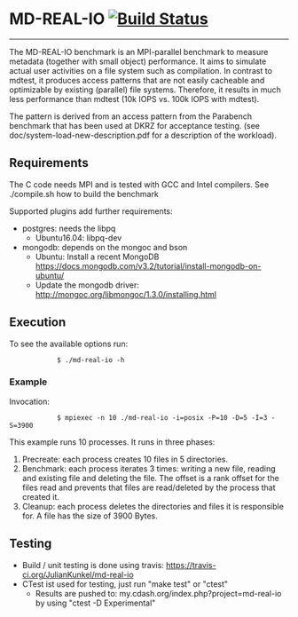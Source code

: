 # MD-REAL-IO [![Build Status](https://travis-ci.org/JulianKunkel/md-real-io.svg?branch=master)](https://travis-ci.org/JulianKunkel/md-real-io)
*****

The MD-REAL-IO benchmark is an MPI-parallel benchmark to measure metadata (together with small object) performance.
It aims to simulate actual user activities on a file system such as compilation.
In contrast to mdtest, it produces access patterns that are not easily cacheable and optimizable by existing (parallel) file systems.
Therefore, it results in much less performance than mdtest (10k IOPS vs. 100k IOPS with mdtest).

The pattern is derived from an access pattern from the Parabench benchmark that has been used at DKRZ for acceptance testing.
(see doc/system-load-new-description.pdf for a description of the workload).


## Requirements

The C code needs MPI and is tested with GCC and Intel compilers.
See ./compile.sh how to build the benchmark

Supported plugins add further requirements:
* postgres: needs the libpq
  * Ubuntu16.04: libpq-dev
* mongodb: depends on the mongoc and bson
  * Ubuntu: Install a recent MongoDB https://docs.mongodb.com/v3.2/tutorial/install-mongodb-on-ubuntu/
   * Update the mongodb driver: http://mongoc.org/libmongoc/1.3.0/installing.html

## Execution

To see the available options run:

                $ ./md-real-io -h

### Example

Invocation:

                $ mpiexec -n 10 ./md-real-io -i=posix -P=10 -D=5 -I=3 -S=3900 

This example runs 10 processes. It runs in three phases:

   1. Precreate: each process creates 10 files in 5 directories.
   2. Benchmark: each process iterates 3 times: writing a new file, reading and existing file and deleting the file. The offset is a rank offset for the files read and prevents that files are read/deleted by the process that created it.
   3. Cleanup: each process deletes the directories and files it is responsible for.
   A file has the size of 3900 Bytes.

## Testing ##

* Build / unit testing is done using travis: https://travis-ci.org/JulianKunkel/md-real-io
* CTest ist used for testing, just run "make test" or "ctest"
  * Results are pushed to: my.cdash.org/index.php?project=md-real-io by using "ctest -D Experimental"
